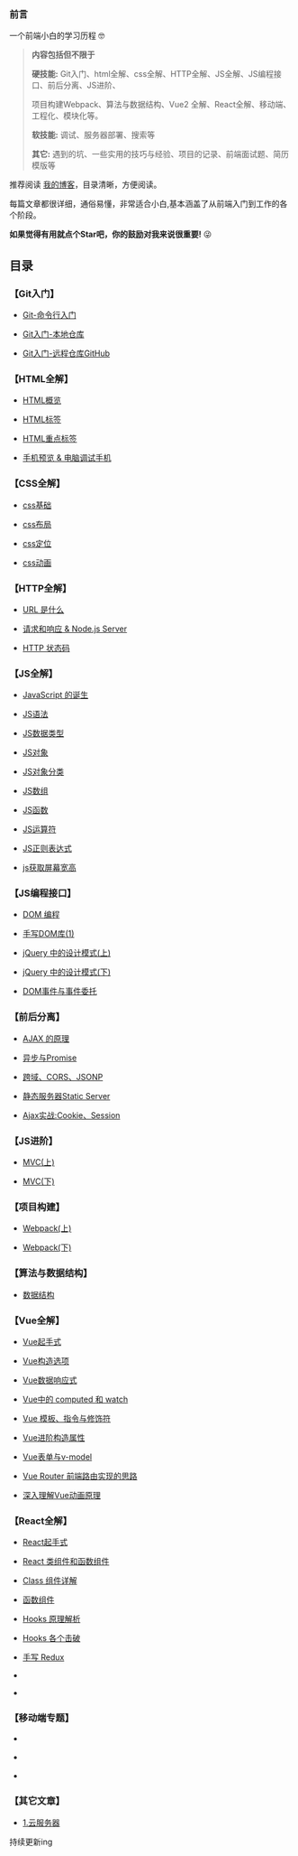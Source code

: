 <h3>前言</h3>

一个前端小白的学习历程 🤓

> **内容包括但不限于**
> 
> **硬技能:**
> Git入门、html全解、css全解、HTTP全解、JS全解、JS编程接口、前后分离、JS进阶、 
> 
> 项目构建Webpack、算法与数据结构、Vue2 全解、React全解、移动端、工程化、模块化等。
> 
> **软技能:** 调试、服务器部署、搜索等
> 
> **其它:** 遇到的坑、一些实用的技巧与经验、项目的记录、前端面试题、简历模版等

推荐阅读 [我的博客]()，目录清晰，方便阅读。

每篇文章都很详细，通俗易懂，非常适合小白,基本涵盖了从前端入门到工作的各个阶段。


**如果觉得有用就点个Star吧，你的鼓励对我来说很重要!** 😜

<h2>目录</h2>

<h3>【Git入门】</h3>

* [Git-命令行入门](https://github.com/lixueqin-4119/blog/blob/master/%E3%80%90Git%E5%85%A5%E9%97%A8%E3%80%91/%E7%90%86%E8%AE%BA/Git-%E5%91%BD%E4%BB%A4%E8%A1%8C%E5%85%A5%E9%97%A8.md)


* [Git入门-本地仓库](https://github.com/lixueqin-4119/blog/blob/master/%E3%80%90Git%E5%85%A5%E9%97%A8%E3%80%91/%E7%90%86%E8%AE%BA/Git%E5%85%A5%E9%97%A8-%E6%9C%AC%E5%9C%B0%E4%BB%93%E5%BA%93.md)

* [Git入门-远程仓库GitHub](https://github.com/lixueqin-4119/blog/blob/master/%E3%80%90Git%E5%85%A5%E9%97%A8%E3%80%91/%E7%90%86%E8%AE%BA/Git%E5%85%A5%E9%97%A8-%E8%BF%9C%E7%A8%8B%E4%BB%93%E5%BA%93GitHub.md)

<h3>【HTML全解】</h3>

* [HTML概览](https://github.com/lixueqin-4119/blog/blob/master/%E3%80%90HTML%E5%85%A8%E8%A7%A3%E3%80%91/%E7%90%86%E8%AE%BA/HTML%E6%A6%82%E8%A7%88.md)

* [HTML标签](https://github.com/lixueqin-4119/blog/blob/master/%E3%80%90HTML%E5%85%A8%E8%A7%A3%E3%80%91/%E7%90%86%E8%AE%BA/HTML%E6%A0%87%E7%AD%BE.md)

* [HTML重点标签](https://github.com/lixueqin-4119/blog/blob/master/%E3%80%90HTML%E5%85%A8%E8%A7%A3%E3%80%91/%E7%90%86%E8%AE%BA/HTML%E9%87%8D%E7%82%B9%E6%A0%87%E7%AD%BE.md)

* [手机预览 & 电脑调试手机](https://github.com/lixueqin-4119/blog/blob/master/%E3%80%90HTML%E5%85%A8%E8%A7%A3%E3%80%91/%E7%90%86%E8%AE%BA/%E6%89%8B%E6%9C%BA%E9%A2%84%E8%A7%88%20%26%20%E7%94%B5%E8%84%91%E8%B0%83%E8%AF%95%E6%89%8B%E6%9C%BA.md)

<h3>【CSS全解】</h3>

* [css基础](https://github.com/lixueqin-4119/blog/blob/master/%E3%80%90CSS%E5%85%A8%E8%A7%A3%E3%80%91/%E7%90%86%E8%AE%BA/css%E5%9F%BA%E7%A1%80.md)

* [css布局](https://github.com/lixueqin-4119/blog/blob/master/%E3%80%90CSS%E5%85%A8%E8%A7%A3%E3%80%91/%E7%90%86%E8%AE%BA/css%E5%B8%83%E5%B1%80.md)

* [css定位](https://github.com/lixueqin-4119/blog/blob/master/%E3%80%90CSS%E5%85%A8%E8%A7%A3%E3%80%91/%E7%90%86%E8%AE%BA/css%E5%AE%9A%E4%BD%8D.md)

* [css动画](https://github.com/lixueqin-4119/blog/blob/master/%E3%80%90CSS%E5%85%A8%E8%A7%A3%E3%80%91/%E7%90%86%E8%AE%BA/css%E5%8A%A8%E7%94%BB.md)

<h3>【HTTP全解】</h3>

* [URL 是什么](https://github.com/lixueqin-4119/blog/blob/master/%E3%80%90HTTP%E5%85%A8%E8%A7%A3%E3%80%91/%E7%90%86%E8%AE%BA/URL%20%E6%98%AF%E4%BB%80%E4%B9%88.md)

* [请求和响应 & Node.js Server](https://github.com/lixueqin-4119/blog/blob/master/%E3%80%90HTTP%E5%85%A8%E8%A7%A3%E3%80%91/%E7%90%86%E8%AE%BA/HTTP%20-%E8%AF%B7%E6%B1%82%E5%92%8C%E5%93%8D%E5%BA%94%20%26%20Node.js%20Server.md)

* [HTTP 状态码](https://github.com/lixueqin-4119/blog/blob/master/%E3%80%90HTTP%E5%85%A8%E8%A7%A3%E3%80%91/%E7%90%86%E8%AE%BA/HTTP%20%E7%8A%B6%E6%80%81%E7%A0%81.md)

<h3>【JS全解】</h3>

* [JavaScript 的诞生](https://github.com/lixueqin-4119/blog/blob/master/%E3%80%90JS%E5%85%A8%E8%A7%A3%E3%80%91/%E7%90%86%E8%AE%BA/JavaScript%20%E7%9A%84%E8%AF%9E%E7%94%9F.md)

* [JS语法](https://github.com/lixueqin-4119/blog/blob/master/%E3%80%90JS%E5%85%A8%E8%A7%A3%E3%80%91/%E7%90%86%E8%AE%BA/JS%E8%AF%AD%E6%B3%95.md)

* [JS数据类型](https://github.com/lixueqin-4119/blog/blob/master/%E3%80%90JS%E5%85%A8%E8%A7%A3%E3%80%91/%E7%90%86%E8%AE%BA/JS%E6%95%B0%E6%8D%AE%E7%B1%BB%E5%9E%8B.md)

* [JS对象](https://github.com/lixueqin-4119/blog/blob/master/%E3%80%90JS%E5%85%A8%E8%A7%A3%E3%80%91/%E7%90%86%E8%AE%BA/js%E5%AF%B9%E8%B1%A1.md)

* [JS对象分类](https://github.com/lixueqin-4119/blog/blob/master/%E3%80%90JS%E5%85%A8%E8%A7%A3%E3%80%91/%E7%90%86%E8%AE%BA/js%E5%AF%B9%E8%B1%A1%E5%88%86%E7%B1%BB.md)

* [JS数组](https://github.com/lixueqin-4119/blog/blob/master/%E3%80%90JS%E5%85%A8%E8%A7%A3%E3%80%91/%E7%90%86%E8%AE%BA/js%E6%95%B0%E7%BB%84.md)

* [JS函数](https://github.com/lixueqin-4119/blog/blob/master/%E3%80%90JS%E5%85%A8%E8%A7%A3%E3%80%91/%E7%90%86%E8%AE%BA/JS%E5%87%BD%E6%95%B0.md)

* [JS运算符](https://github.com/lixueqin-4119/blog/blob/master/%E3%80%90JS%E5%85%A8%E8%A7%A3%E3%80%91/%E7%90%86%E8%AE%BA/js%E8%BF%90%E7%AE%97%E7%AC%A6.md)

* [JS正则表达式](https://github.com/lixueqin-4119/blog/blob/master/%E3%80%90JS%E5%85%A8%E8%A7%A3%E3%80%91/%E7%90%86%E8%AE%BA/%E6%AD%A3%E5%88%99%E8%A1%A8%E8%BE%BE%E5%BC%8F.md)

* [js获取屏幕宽高](https://github.com/lixueqin-4119/blog/blob/master/%E3%80%90JS%E5%85%A8%E8%A7%A3%E3%80%91/%E7%90%86%E8%AE%BA/js%20%E8%8E%B7%E5%8F%96%E5%B1%8F%E5%B9%95%E5%AE%BD%E9%AB%98.md)

<h3>【JS编程接口】</h3>

* [DOM 编程](https://github.com/lixueqin-4119/blog/blob/master/%E3%80%90JS%E7%BC%96%E7%A8%8B%E6%8E%A5%E5%8F%A3%E3%80%91/%E7%90%86%E8%AE%BA/DOM%20%E7%BC%96%E7%A8%8B.md)

* [手写DOM库(1)](https://github.com/lixueqin-4119/blog/blob/master/%E3%80%90JS%E7%BC%96%E7%A8%8B%E6%8E%A5%E5%8F%A3%E3%80%91/%E7%90%86%E8%AE%BA/%E6%89%8B%E5%86%99DOM%E5%BA%93(1).md)

* [jQuery 中的设计模式(上)](https://github.com/lixueqin-4119/blog/blob/master/%E3%80%90JS%E7%BC%96%E7%A8%8B%E6%8E%A5%E5%8F%A3%E3%80%91/%E7%90%86%E8%AE%BA/jQuery%20%E4%B8%AD%E7%9A%84%E8%AE%BE%E8%AE%A1%E6%A8%A1%E5%BC%8F(%E4%B8%8A).md)

* [jQuery 中的设计模式(下)](https://github.com/lixueqin-4119/blog/blob/master/%E3%80%90JS%E7%BC%96%E7%A8%8B%E6%8E%A5%E5%8F%A3%E3%80%91/%E7%90%86%E8%AE%BA/jQuery%20%E4%B8%AD%E7%9A%84%E8%AE%BE%E8%AE%A1%E6%A8%A1%E5%BC%8F(%E4%B8%8B).md)

* [DOM事件与事件委托](https://github.com/lixueqin-4119/blog/blob/master/%E3%80%90JS%E7%BC%96%E7%A8%8B%E6%8E%A5%E5%8F%A3%E3%80%91/%E7%90%86%E8%AE%BA/DOM%E4%BA%8B%E4%BB%B6%E4%B8%8E%E4%BA%8B%E4%BB%B6%E5%A7%94%E6%89%98.md)

<h3>【前后分离】</h3>

* [AJAX 的原理](https://github.com/lixueqin-4119/blog/blob/master/%E3%80%90%E5%89%8D%E5%90%8E%E5%88%86%E7%A6%BB%E3%80%91/%E7%90%86%E8%AE%BA/AJAX%20%E7%9A%84%E5%8E%9F%E7%90%86.md)

* [异步与Promise](https://github.com/lixueqin-4119/blog/blob/master/%E3%80%90%E5%89%8D%E5%90%8E%E5%88%86%E7%A6%BB%E3%80%91/%E7%90%86%E8%AE%BA/%E5%BC%82%E6%AD%A5%E4%B8%8EPromise.md)

* [跨域、CORS、JSONP](https://github.com/lixueqin-4119/blog/blob/master/%E3%80%90%E5%89%8D%E5%90%8E%E5%88%86%E7%A6%BB%E3%80%91/%E7%90%86%E8%AE%BA/%E8%B7%A8%E5%9F%9F%E3%80%81CORS%E3%80%81JSONP.md)

* [静态服务器Static Server](https://github.com/lixueqin-4119/blog/blob/master/%E3%80%90%E5%89%8D%E5%90%8E%E5%88%86%E7%A6%BB%E3%80%91/%E7%90%86%E8%AE%BA/%E9%9D%99%E6%80%81%E6%9C%8D%E5%8A%A1%E5%99%A8Static%20Server.md)

* [Ajax实战:Cookie、Session](https://github.com/lixueqin-4119/blog/blob/master/%E3%80%90%E5%89%8D%E5%90%8E%E5%88%86%E7%A6%BB%E3%80%91/%E7%90%86%E8%AE%BA/Ajax%E5%AE%9E%E6%88%98:Cookie%E3%80%81Session.md)

<h3>【JS进阶】</h3>

* [MVC(上)](https://github.com/lixueqin-4119/blog/blob/master/%E3%80%90JS%E8%BF%9B%E9%98%B6%E3%80%91/MVC(%E4%B8%8A).md)

* [MVC(下)](https://github.com/lixueqin-4119/blog/blob/master/%E3%80%90JS%E8%BF%9B%E9%98%B6%E3%80%91/MVC(%E4%B8%8B).md) 

<h3>【项目构建】</h3>

* [Webpack(上)](https://github.com/lixueqin-4119/blog/blob/master/%E3%80%90%E9%A1%B9%E7%9B%AE%E6%9E%84%E5%BB%BA%E3%80%91/Webpack(%E4%B8%8A).md)

* [Webpack(下)](https://github.com/lixueqin-4119/blog/blob/master/%E3%80%90%E9%A1%B9%E7%9B%AE%E6%9E%84%E5%BB%BA%E3%80%91/Webpack(%E4%B8%8B).md)

<h3>【算法与数据结构】</h3>

* [数据结构](https://github.com/lixueqin-4119/blog/blob/master/%E3%80%90%E7%AE%97%E6%B3%95%E4%B8%8E%E6%95%B0%E6%8D%AE%E7%BB%93%E6%9E%84%E3%80%91/%E6%95%B0%E6%8D%AE%E7%BB%93%E6%9E%84.md)

<h3>【Vue全解】</h3>

* [Vue起手式](https://github.com/lixueqin-4119/blog/blob/master/%E3%80%90Vue%E5%85%A8%E8%A7%A3%E3%80%91/Vue%E8%B5%B7%E6%89%8B%E5%BC%8F.md) 

* [Vue构造选项](https://github.com/lixueqin-4119/blog/blob/master/%E3%80%90Vue%E5%85%A8%E8%A7%A3%E3%80%91/Vue%E6%9E%84%E9%80%A0%E9%80%89%E9%A1%B9.md)

* [Vue数据响应式](https://github.com/lixueqin-4119/blog/blob/master/%E3%80%90Vue%E5%85%A8%E8%A7%A3%E3%80%91/Vue%E6%95%B0%E6%8D%AE%E5%93%8D%E5%BA%94%E5%BC%8F.md)

* [Vue中的 computed 和 watch](https://github.com/lixueqin-4119/blog/blob/master/%E3%80%90Vue%E5%85%A8%E8%A7%A3%E3%80%91/Vue%E4%B8%AD%E7%9A%84%20computed%20%E5%92%8C%20watch.md)

* [Vue 模板、指令与修饰符](https://github.com/lixueqin-4119/blog/blob/master/%E3%80%90Vue%E5%85%A8%E8%A7%A3%E3%80%91/Vue%20%E6%A8%A1%E6%9D%BF%E3%80%81%E6%8C%87%E4%BB%A4%E4%B8%8E%E4%BF%AE%E9%A5%B0%E7%AC%A6.md) 

* [Vue进阶构造属性](https://github.com/lixueqin-4119/blog/blob/master/%E3%80%90Vue%E5%85%A8%E8%A7%A3%E3%80%91/Vue%E8%BF%9B%E9%98%B6%E6%9E%84%E9%80%A0%E5%B1%9E%E6%80%A7.md)

* [Vue表单与v-model](https://github.com/lixueqin-4119/blog/blob/master/%E3%80%90Vue%E5%85%A8%E8%A7%A3%E3%80%91/Vue%E8%A1%A8%E5%8D%95%E4%B8%8Ev-model.md)

* [Vue Router 前端路由实现的思路](https://github.com/lixueqin-4119/blog/blob/master/%E3%80%90Vue%E5%85%A8%E8%A7%A3%E3%80%91/Vue%20Router%20%E5%89%8D%E7%AB%AF%E8%B7%AF%E7%94%B1%E5%AE%9E%E7%8E%B0%E7%9A%84%E6%80%9D%E8%B7%AF.md)

* [深入理解Vue动画原理](https://github.com/lixueqin-4119/blog/blob/master/%E3%80%90Vue%E5%85%A8%E8%A7%A3%E3%80%91/%E6%B7%B1%E5%85%A5%E7%90%86%E8%A7%A3Vue%E5%8A%A8%E7%94%BB%E5%8E%9F%E7%90%86.md) 

<h3>【React全解】</h3>

* [React起手式](https://github.com/lixueqin-4119/blog/blob/master/%E3%80%90React%E5%85%A8%E8%A7%A3%E3%80%91/React%E8%B5%B7%E6%89%8B%E5%BC%8F.md)

* [React 类组件和函数组件](https://github.com/lixueqin-4119/blog/blob/master/%E3%80%90React%E5%85%A8%E8%A7%A3%E3%80%91/React%20%E7%B1%BB%E7%BB%84%E4%BB%B6%E5%92%8C%E5%87%BD%E6%95%B0%E7%BB%84%E4%BB%B6.md)

* [Class 组件详解](https://github.com/lixueqin-4119/blog/blob/master/%E3%80%90React%E5%85%A8%E8%A7%A3%E3%80%91/Class%20%E7%BB%84%E4%BB%B6%E8%AF%A6%E8%A7%A3.md)

* [函数组件](https://github.com/lixueqin-4119/blog/blob/master/%E3%80%90React%E5%85%A8%E8%A7%A3%E3%80%91/%E5%87%BD%E6%95%B0%E7%BB%84%E4%BB%B6.md)

* [Hooks 原理解析](https://github.com/lixueqin-4119/blog/blob/master/%E3%80%90React%E5%85%A8%E8%A7%A3%E3%80%91/Hooks%20%E5%8E%9F%E7%90%86%E8%A7%A3%E6%9E%90.md)

* [Hooks 各个击破](https://github.com/lixueqin-4119/blog/blob/master/%E3%80%90React%E5%85%A8%E8%A7%A3%E3%80%91/Hooks%20%E5%90%84%E4%B8%AA%E5%87%BB%E7%A0%B4.md)

* [手写 Redux](https://github.com/lixueqin-4119/blog/blob/master/%E3%80%90React%E5%85%A8%E8%A7%A3%E3%80%91/%E6%89%8B%E5%86%99%20Redux.md)

* []()

* []()

<h3>【移动端专题】</h3>

* []()

* []()

* []()

<h3>【其它文章】</h3>

* [1.云服务器](https://github.com/lixueqin-4119/blog/blob/master/%E4%BA%91%20%E6%9C%8D%20%E5%8A%A1%20%E5%99%A8/%E4%BA%91%E6%9C%8D%E5%8A%A1%E5%99%A8.md)


持续更新ing
